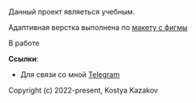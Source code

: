 Данный проект являеться учебным.

Адаптивная верстка выполнена по <a href="https://www.figma.com/file/T8BY9KewPaWEpfX83s2Krk/Property-Developer----WebCademy.ru---HTML-stream-(Copy)?node-id=0%3A1">макету с фигмы</a> 

В работе




**Ссылки**:
- Для связи со мной [Telegram](https://t.me/kazakovqq)



Copyright (c) 2022-present, Kostya Kazakov


